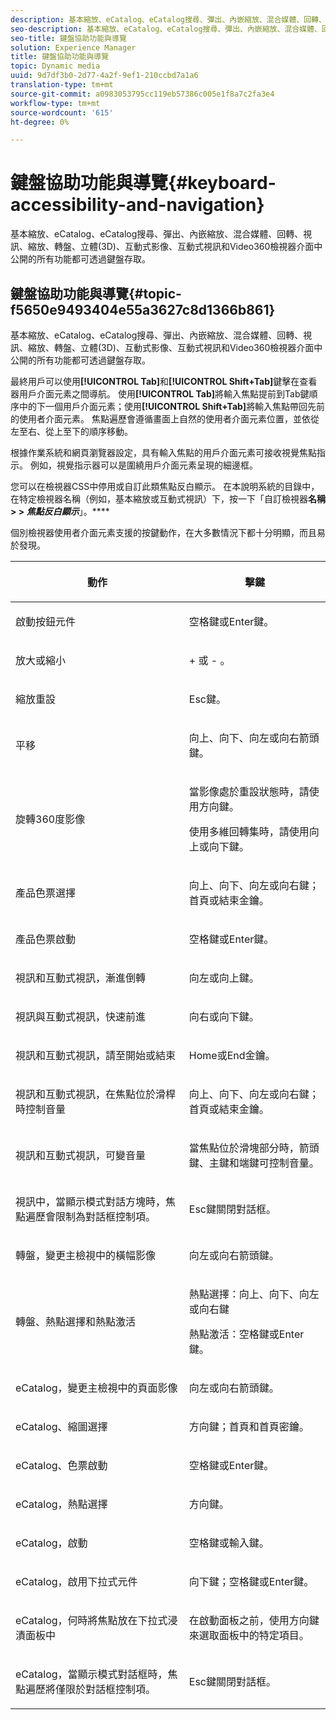 ```yaml
---
description: 基本縮放、eCatalog、eCatalog搜尋、彈出、內嵌縮放、混合媒體、回轉、視訊、縮放、尺寸(3D)、轉盤、互動式影像、互動式視訊和Video360檢視器介面中公開的所有功能都可透過鍵盤存取。
seo-description: 基本縮放、eCatalog、eCatalog搜尋、彈出、內嵌縮放、混合媒體、回轉、視訊、縮放、尺寸(3D)、轉盤、互動式影像、互動式視訊和Video360檢視器介面中公開的所有功能都可透過鍵盤存取。
seo-title: 鍵盤協助功能與導覽
solution: Experience Manager
title: 鍵盤協助功能與導覽
topic: Dynamic media
uuid: 9d7df3b0-2d77-4a2f-9ef1-210ccbd7a1a6
translation-type: tm+mt
source-git-commit: a0983053795cc119eb57386c005e1f8a7c2fa3e4
workflow-type: tm+mt
source-wordcount: '615'
ht-degree: 0%

---
```



# 鍵盤協助功能與導覽{#keyboard-accessibility-and-navigation}

基本縮放、eCatalog、eCatalog搜尋、彈出、內嵌縮放、混合媒體、回轉、視訊、縮放、轉盤、立體(3D)、互動式影像、互動式視訊和Video360檢視器介面中公開的所有功能都可透過鍵盤存取。

<!-- Updated June 1, 2020 from https://wiki.corp.adobe.com/pages/viewpage.action?spaceKey=scene7qa&title=s7Viewers%2C+S7SDK%2C+S7OnDemand+Release+Notes - Contact is Sasha -->

## 鍵盤協助功能與導覽{#topic-f5650e9493404e55a3627c8d1366b861}

基本縮放、eCatalog、eCatalog搜尋、彈出、內嵌縮放、混合媒體、回轉、視訊、縮放、轉盤、立體(3D)、互動式影像、互動式視訊和Video360檢視器介面中公開的所有功能都可透過鍵盤存取。

最終用戶可以使用&#x200B;**[!UICONTROL Tab]**&#x200B;和&#x200B;**[!UICONTROL Shift+Tab]**&#x200B;鍵擊在查看器用戶介面元素之間導航。 使用&#x200B;**[!UICONTROL Tab]**&#x200B;將輸入焦點提前到Tab鍵順序中的下一個用戶介面元素；使用&#x200B;**[!UICONTROL Shift+Tab]**&#x200B;將輸入焦點帶回先前的使用者介面元素。 焦點遍歷會遵循畫面上自然的使用者介面元素位置，並依從左至右、從上至下的順序移動。

根據作業系統和網頁瀏覽器設定，具有輸入焦點的用戶介面元素可接收視覺焦點指示。 例如，視覺指示器可以是圍繞用戶介面元素呈現的細邊框。

您可以在檢視器CSS中停用或自訂此類焦點反白顯示。 在本說明系統的目錄中，在特定檢視器名稱（例如，基本縮放或互動式視訊）下，按一下「自訂檢視器&#x200B;**名稱> > *焦點反白顯示***」。****

個別檢視器使用者介面元素支援的按鍵動作，在大多數情況下都十分明顯，而且易於發現。

<table id="table_8C49100412224324BF1DBF7FDFDCCBF8"> 
 <thead> 
  <tr> 
   <th colname="col1" class="entry"> <p>動作 </p> </th> 
   <th colname="col2" class="entry"> <p>擊鍵 </p> </th> 
  </tr> 
 </thead>
 <tbody> 
  <tr> 
   <td colname="col1"> <p>啟動按鈕元件 </p> </td> 
   <td colname="col2"> <p>空格鍵或Enter鍵。 </p> </td> 
  </tr> 
  <tr> 
   <td colname="col1"> <p>放大或縮小 </p> </td> 
   <td colname="col2"> <p> <span class="uicontrol"> + </span> 或 <span class="uicontrol"> - </span>。 </p> </td> 
  </tr> 
  <tr> 
   <td colname="col1"> <p>縮放重設 </p> </td> 
   <td colname="col2"> <p>Esc鍵。 </p> </td> 
  </tr> 
  <tr> 
   <td colname="col1"> <p>平移 </p> </td> 
   <td colname="col2"> <p>向上、向下、向左或向右箭頭鍵。 </p> </td> 
  </tr> 
  <tr> 
   <td colname="col1"> <p>旋轉360度影像 </p> </td> 
   <td colname="col2"> <p>當影像處於重設狀態時，請使用方向鍵。 </p> <p>使用多維回轉集時，請使用向上或向下鍵。 </p> </td> 
  </tr> 
  <tr> 
   <td colname="col1"> <p>產品色票選擇 </p> </td> 
   <td colname="col2"> <p>向上、向下、向左或向右鍵；首頁或結束金鑰。 </p> </td> 
  </tr> 
  <tr> 
   <td colname="col1"> <p>產品色票啟動 </p> </td> 
   <td colname="col2"> <p>空格鍵或Enter鍵。 </p> </td> 
  </tr> 
  <tr> 
   <td colname="col1"> <p>視訊和互動式視訊，漸進倒轉 </p> </td> 
   <td colname="col2"> <p>向左或向上鍵。 </p> </td> 
  </tr> 
  <tr> 
   <td colname="col1"> <p>視訊與互動式視訊，快速前進 </p> </td> 
   <td colname="col2"> <p>向右或向下鍵。 </p> </td> 
  </tr> 
  <tr> 
   <td colname="col1"> <p>視訊和互動式視訊，請至開始或結束 </p> </td> 
   <td colname="col2"> <p>Home或End金鑰。 </p> </td> 
  </tr> 
  <tr> 
   <td colname="col1"> <p>視訊和互動式視訊，在焦點位於滑桿時控制音量 </p> </td> 
   <td colname="col2"> <p>向上、向下、向左或向右鍵；首頁或結束金鑰。 </p> </td> 
  </tr> 
  <tr> 
   <td colname="col1"> <p>視訊和互動式視訊，可變音量 </p> </td> 
   <td colname="col2"> <p>當焦點位於滑塊部分時，箭頭鍵、主鍵和端鍵可控制音量。 </p> </td> 
  </tr> 
  <tr> 
   <td colname="col1"> <p>視訊中，當顯示模式對話方塊時，焦點遍歷會限制為對話框控制項。 </p> </td> 
   <td colname="col2"> <p>Esc鍵關閉對話框。 </p> </td> 
  </tr> 
  <tr> 
   <td colname="col1"> <p>轉盤，變更主檢視中的橫幅影像 </p> </td> 
   <td colname="col2"> <p>向左或向右箭頭鍵。 </p> </td> 
  </tr> 
  <tr> 
   <td colname="col1"> <p>轉盤、熱點選擇和熱點激活 </p> </td> 
   <td colname="col2"> <p>熱點選擇：向上、向下、向左或向右鍵 </p> <p>熱點激活：空格鍵或Enter鍵。 </p> </td> 
  </tr> 
  <tr> 
   <td colname="col1"> <p>eCatalog，變更主檢視中的頁面影像 </p> </td> 
   <td colname="col2"> <p> 向左或向右箭頭鍵。 </p> </td> 
  </tr> 
  <tr> 
   <td colname="col1"> <p>eCatalog、縮圖選擇 </p> </td> 
   <td colname="col2"> <p>方向鍵；首頁和首頁密鑰。 </p> </td> 
  </tr> 
  <tr> 
   <td colname="col1"> <p>eCatalog、色票啟動 </p> </td> 
   <td colname="col2"> <p>空格鍵或Enter鍵。 </p> </td> 
  </tr> 
  <tr> 
   <td colname="col1"> <p>eCatalog，熱點選擇 </p> </td> 
   <td colname="col2"> <p>方向鍵。 </p> </td> 
  </tr> 
  <tr> 
   <td colname="col1"> <p>eCatalog，啟動 </p> </td> 
   <td colname="col2"> <p>空格鍵或輸入鍵。 </p> </td> 
  </tr> 
  <tr> 
   <td colname="col1"> <p>eCatalog，啟用下拉式元件 </p> </td> 
   <td colname="col2"> <p> 向下鍵；空格鍵或Enter鍵。 </p> </td> 
  </tr> 
  <tr> 
   <td colname="col1"> <p>eCatalog，何時將焦點放在下拉式浸漬面板中 </p> </td> 
   <td colname="col2"> <p>在啟動面板之前，使用方向鍵來選取面板中的特定項目。 </p> </td> 
  </tr> 
  <tr> 
   <td colname="col1"> <p>eCatalog，當顯示模式對話框時，焦點遍歷將僅限於對話框控制項。 </p> </td> 
   <td colname="col2"> <p>Esc鍵關閉對話框。 </p> </td> 
  </tr> 
 </tbody> 
</table>

